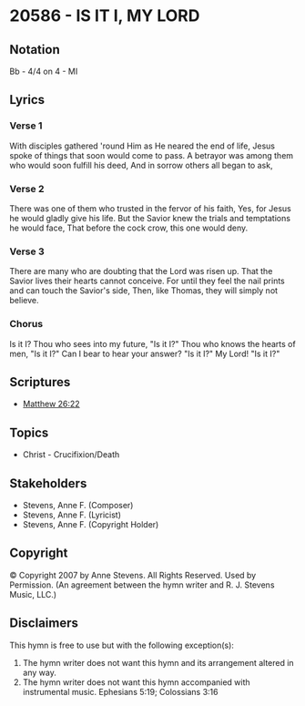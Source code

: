 # 20586 - IS IT I, MY LORD

## Notation

Bb - 4/4 on 4 - MI

## Lyrics

### Verse 1

With disciples gathered 'round Him as He neared the end of life, Jesus spoke of things that soon would come to pass. A betrayor was among them who would soon fulfill his deed, And in sorrow others all began to ask,

### Verse 2

There was one of them who trusted in the fervor of his faith, Yes, for Jesus he would gladly give his life. But the Savior knew the trials and temptations he would face, That before the cock crow, this one would deny.

### Verse 3

There are many who are doubting that the Lord was risen up. That the Savior lives their hearts cannot conceive. For until they feel the nail prints and can touch the Savior's side, Then, like Thomas, they will simply not believe.

### Chorus

Is it I? Thou who sees into my future, "Is it I?" Thou who knows the hearts of men, "Is it I?" Can I bear to hear your answer? "Is it I?" My Lord! "Is it I?"


## Scriptures

- [Matthew 26:22](https://www.biblegateway.com/passage/?search=Matthew%2026%3A22)

## Topics

- Christ - Crucifixion/Death

## Stakeholders

- Stevens, Anne F. (Composer)
- Stevens, Anne F. (Lyricist)
- Stevens, Anne F. (Copyright Holder)

## Copyright

© Copyright 2007 by Anne Stevens. All Rights Reserved. Used by Permission.
(An agreement between the hymn writer and R. J. Stevens Music, LLC.)

## Disclaimers

This hymn is free to use but with the following exception(s):
1. The hymn writer does not want this hymn and its arrangement altered in any way.
2. The hymn writer does not want this hymn accompanied with instrumental music.
Ephesians 5:19; Colossians 3:16

